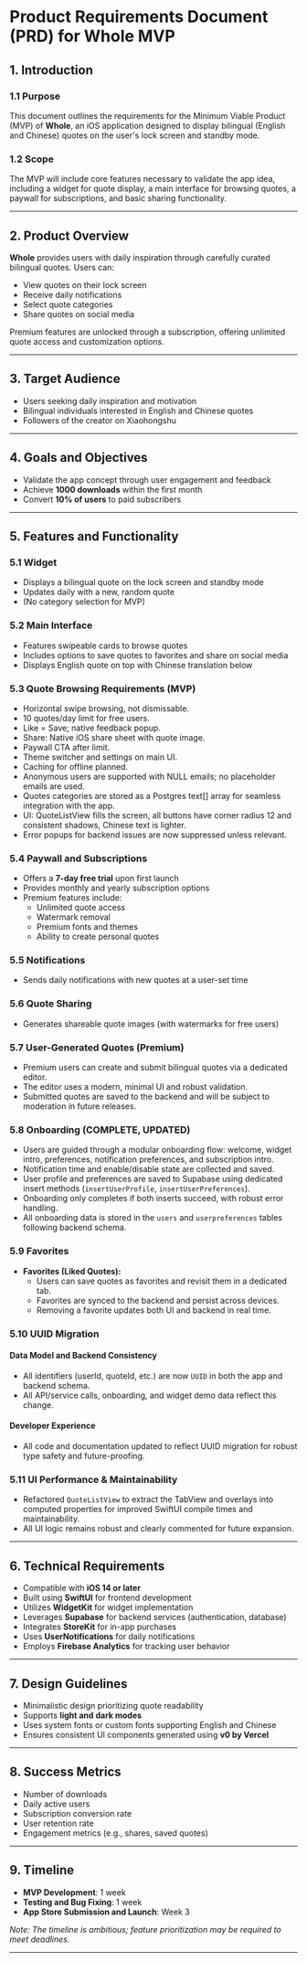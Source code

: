 # Product Requirements Document (PRD) for Whole MVP

## 1. Introduction

### 1.1 Purpose
This document outlines the requirements for the Minimum Viable Product (MVP) of **Whole**, an iOS application designed to display bilingual (English and Chinese) quotes on the user's lock screen and standby mode.

### 1.2 Scope
The MVP will include core features necessary to validate the app idea, including a widget for quote display, a main interface for browsing quotes, a paywall for subscriptions, and basic sharing functionality.

---

## 2. Product Overview
**Whole** provides users with daily inspiration through carefully curated bilingual quotes. Users can:
- View quotes on their lock screen
- Receive daily notifications
- Select quote categories
- Share quotes on social media

Premium features are unlocked through a subscription, offering unlimited quote access and customization options.

---

## 3. Target Audience
- Users seeking daily inspiration and motivation
- Bilingual individuals interested in English and Chinese quotes
- Followers of the creator on Xiaohongshu

---

## 4. Goals and Objectives
- Validate the app concept through user engagement and feedback
- Achieve **1000 downloads** within the first month
- Convert **10% of users** to paid subscribers

---

## 5. Features and Functionality

### 5.1 Widget
- Displays a bilingual quote on the lock screen and standby mode
- Updates daily with a new, random quote
- (No category selection for MVP)

### 5.2 Main Interface
- Features swipeable cards to browse quotes
- Includes options to save quotes to favorites and share on social media
- Displays English quote on top with Chinese translation below

### 5.3 Quote Browsing Requirements (MVP)
- Horizontal swipe browsing, not dismissable.
- 10 quotes/day limit for free users.
- Like = Save; native feedback popup.
- Share: Native iOS share sheet with quote image.
- Paywall CTA after limit.
- Theme switcher and settings on main UI.
- Caching for offline planned.
- Anonymous users are supported with NULL emails; no placeholder emails are used.
- Quotes categories are stored as a Postgres text[] array for seamless integration with the app.
- UI: QuoteListView fills the screen, all buttons have corner radius 12 and consistent shadows, Chinese text is lighter.
- Error popups for backend issues are now suppressed unless relevant.

### 5.4 Paywall and Subscriptions
- Offers a **7-day free trial** upon first launch
- Provides monthly and yearly subscription options
- Premium features include:
  - Unlimited quote access
  - Watermark removal
  - Premium fonts and themes
  - Ability to create personal quotes

### 5.5 Notifications
- Sends daily notifications with new quotes at a user-set time

### 5.6 Quote Sharing
- Generates shareable quote images (with watermarks for free users)

### 5.7 User-Generated Quotes (Premium)
- Premium users can create and submit bilingual quotes via a dedicated editor.
- The editor uses a modern, minimal UI and robust validation.
- Submitted quotes are saved to the backend and will be subject to moderation in future releases.

### 5.8 Onboarding (COMPLETE, UPDATED)
- Users are guided through a modular onboarding flow: welcome, widget intro, preferences, notification preferences, and subscription intro.
- Notification time and enable/disable state are collected and saved.
- User profile and preferences are saved to Supabase using dedicated insert methods (`insertUserProfile`, `insertUserPreferences`).
- Onboarding only completes if both inserts succeed, with robust error handling.
- All onboarding data is stored in the `users` and `userpreferences` tables following backend schema.

### 5.9 Favorites
- **Favorites (Liked Quotes):**
  - Users can save quotes as favorites and revisit them in a dedicated tab.
  - Favorites are synced to the backend and persist across devices.
  - Removing a favorite updates both UI and backend in real time.

### 5.10 UUID Migration
#### Data Model and Backend Consistency
- All identifiers (userId, quoteId, etc.) are now `UUID` in both the app and backend schema.
- All API/service calls, onboarding, and widget demo data reflect this change.

#### Developer Experience
- All code and documentation updated to reflect UUID migration for robust type safety and future-proofing.

### 5.11 UI Performance & Maintainability
- Refactored `QuoteListView` to extract the TabView and overlays into computed properties for improved SwiftUI compile times and maintainability.
- All UI logic remains robust and clearly commented for future expansion.

---

## 6. Technical Requirements
- Compatible with **iOS 14 or later**
- Built using **SwiftUI** for frontend development
- Utilizes **WidgetKit** for widget implementation
- Leverages **Supabase** for backend services (authentication, database)
- Integrates **StoreKit** for in-app purchases
- Uses **UserNotifications** for daily notifications
- Employs **Firebase Analytics** for tracking user behavior

---

## 7. Design Guidelines
- Minimalistic design prioritizing quote readability
- Supports **light and dark modes**
- Uses system fonts or custom fonts supporting English and Chinese
- Ensures consistent UI components generated using **v0 by Vercel**

---

## 8. Success Metrics
- Number of downloads
- Daily active users
- Subscription conversion rate
- User retention rate
- Engagement metrics (e.g., shares, saved quotes)

---

## 9. Timeline
- **MVP Development**: 1 week
- **Testing and Bug Fixing**: 1 week
- **App Store Submission and Launch**: Week 3

*Note: The timeline is ambitious; feature prioritization may be required to meet deadlines.*

---